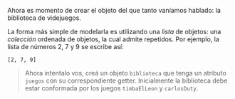 Ahora es momento de crear el objeto del que tanto vaníamos hablado: la biblioteca de videjuegos.

La forma más simple de modelarla es utilizando una _lista_ de objetos: una _colección_ ordenada de objetos, la cual admite repetidos. Por ejemplo, la lista de números 2, 7 y 9 se escribe así:

```
[2, 7, 9]
```

> Ahora intentalo vos, creá un objeto `biblioteca` que tenga un atributo `juegos` con su correspondiente getter. Inicialmente la biblioteca debe estar conformada por los juegos `timbaElLeon` y `carlosDuty`.

